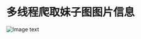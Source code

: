# 多线程爬取妹子图图片信息
![Image text](https://raw.githubusercontent.com/OneStepAndTwoSteps/get_picture/master/img/1.png)
